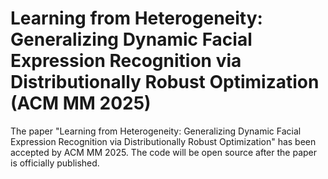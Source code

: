 # Learning from Heterogeneity: Generalizing Dynamic Facial Expression Recognition via Distributionally Robust Optimization (ACM MM 2025)

The paper "Learning from Heterogeneity: Generalizing Dynamic Facial Expression Recognition via Distributionally Robust Optimization" has been accepted by ACM MM 2025. The code will be open source after the paper is officially published.
